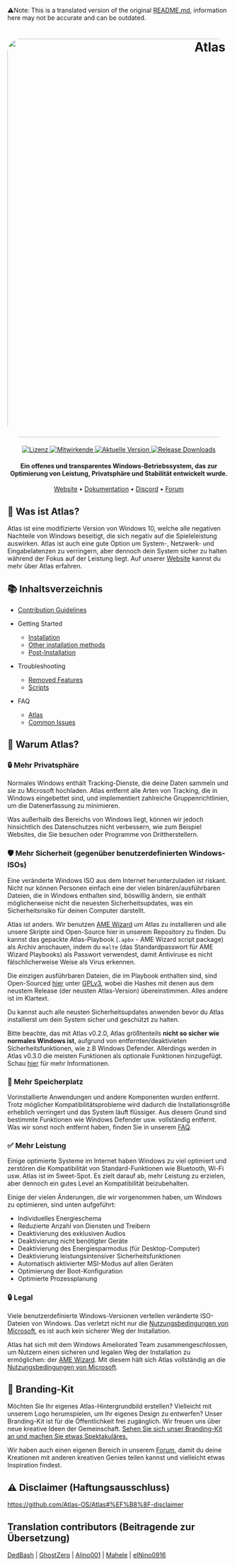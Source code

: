 ⚠️Note: This is a translated version of the original [README.md](https://github.com/Atlas-OS/Atlas/blob/main/README.md), information here may not be accurate and can be outdated.
<h1 align="center">
  <a href="http://atlasos.net"><img src="https://gcore.jsdelivr.net/gh/Atlas-OS/Atlas@main/img/banner.png" alt="Atlas" width="900" style="border-radius: 30px"></a>
</h1>
  <p align="center">
    <a href="https://github.com/Atlas-OS/Atlas/blob/main/LICENSE">
      <img alt="Lizenz" src="https://img.shields.io/github/license/atlas-os/atlas?style=for-the-badge&logo=github&color=1A91FF&label=Lizenz"/>
    </a>
    <a href="https://github.com/Atlas-OS/Atlas/graphs/contributors">
      <img alt="Mitwirkende" src="https://img.shields.io/github/contributors/atlas-os/atlas?style=for-the-badge&color=1A91FF&label=Mitwirkende" />
    </a>
    <a href="https://github.com/Atlas-OS/Atlas/releases/latest">
      <img alt="Aktuelle Version" src="https://img.shields.io/github/release/atlas-os/atlas?style=for-the-badge&color=1A91FF&label=Aktuelle Version" />
    </a>
    <a href="https://github.com/Atlas-OS/Atlas/releases">
      <img alt="Release Downloads" src="https://img.shields.io/github/downloads/Atlas-OS/Atlas/total?style=for-the-badge&logo=github&color=1A91FF" />
      </a>
  </p>
<h4 align="center">Ein offenes und transparentes Windows-Betriebssystem, das zur Optimierung von Leistung, Privatsphäre und Stabilität entwickelt wurde.</h4>

<p align="center">
  <a href="https://atlasos.net">Website</a>
  •
  <a href="https://docs.atlasos.net">Dokumentation</a>
  •
  <a href="https://discord.atlasos.net" target="_blank">Discord</a>
  •
  <a href="https://forum.atlasos.net">Forum</a>
</p>

## 🤔 **Was ist Atlas?**
Atlas ist eine modifizierte Version von Windows 10, welche alle negativen Nachteile von Windows beseitigt, die sich negativ auf die Spieleleistung auswirken. Atlas ist auch eine gute Option um System-, Netzwerk- und Eingabelatenzen zu verringern, aber dennoch dein System sicher zu halten während der Fokus auf der Leistung liegt.
Auf unserer [Website](https://atlasos.net) kannst du mehr über Atlas erfahren.

## 📚 **Inhaltsverzeichnis**

- [Contribution Guidelines](https://docs.atlasos.net/contributions)

- Getting Started
  - [Installation](https://docs.atlasos.net/getting-started/installation)
  - [Other installation methods](https://docs.atlasos.net/getting-started/other-installation-methods/no-usb)
  - [Post-Installation](https://docs.atlasos.net/getting-started/post-installation/drivers)

- Troubleshooting
  - [Removed Features](https://docs.atlasos.net/troubleshooting/removed-features)
  - [Scripts](https://docs.atlasos.net/troubleshooting/scripts)

- FAQ
  - [Atlas](https://atlasos.net/faq)
  - [Common Issues](https://docs.atlasos.net/troubleshooting/common-issues/hyper-v/)

## 👀 **Warum Atlas?**

### 🔒 Mehr Privatsphäre
Normales Windows enthält Tracking-Dienste, die deine Daten sammeln und sie zu Microsoft hochladen.
Atlas entfernt alle Arten von Tracking, die in Windows eingebettet sind, und implementiert zahlreiche Gruppenrichtlinien, um die Datenerfassung zu minimieren.

Was außerhalb des Bereichs von Windows liegt, können wir jedoch hinsichtlich des Datenschutzes nicht verbessern, wie zum Beispiel Websites, die Sie besuchen oder Programme von Drittherstellern.

### 🛡️ Mehr Sicherheit (gegenüber benutzerdefinierten Windows-ISOs)
Eine veränderte Windows ISO aus dem Internet herunterzuladen ist riskant. Nicht nur können Personen einfach eine der vielen binären/ausführbaren Dateien, die in Windows enthalten sind, böswillig ändern, sie enthält möglicherweise nicht die neuesten Sicherheitsupdates, was ein Sicherheitsrisiko für deinen Computer darstellt.

Atlas ist anders. Wir benutzen [AME Wizard](https://ameliorated.io) um Atlas zu installieren und alle unsere Skripte sind Open-Source hier in unserem Repository zu finden. Du kannst das gepackte Atlas-Playbook (`.apbx` - AME Wizard script package) als Archiv anschauen, indem du `malte` (das Standardpasswort für AME Wizard Playbooks) als Passwort verwendest, damit Antiviruse es nicht fälschlicherweise Weise als Virus erkennen.

Die einzigen ausführbaren Dateien, die im Playbook enthalten sind, sind Open-Sourced [hier](https://github.com/Atlas-OS/Atlas-Utilities) unter [GPLv3](https://github.com/Atlas-OS/Atlas-Utilities/blob/main/LICENSE), wobei die Hashes mit denen aus dem neustem Release (der neusten Atlas-Version) übereinstimmen. Alles andere ist im Klartext.

Du kannst auch alle neusten Sicherheitsupdates anwenden bevor du Atlas installierst um dein System sicher und geschützt zu halten.

Bitte beachte, das mit Atlas v0.2.0, Atlas größtenteils **nicht so sicher wie normales Windows ist**, aufgrund von entfernten/deaktivieten Sicherheitsfunktionen, wie z.B Windows Defender. Allerdings werden in Atlas v0.3.0 die meisten Funktionen als optionale Funktionen hinzugefügt. Schau [hier](https://docs.atlasos.net/troubleshooting/removed-features/) für mehr Informationen.

### 🚀 Mehr Speicherplatz
Vorinstallierte Anwendungen und andere Komponenten wurden entfernt. Trotz möglicher Kompatibilitätsprobleme wird dadurch die Installationsgröße erheblich verringert und das System läuft flüssiger. Aus diesem Grund sind bestimmte Funktionen wie Windows Defender usw. vollständig entfernt.
Was wir sonst noch entfernt haben, finden Sie in unserem [FAQ](https://docs.atlasos.net/troubleshooting/removed-features/).

### ✅ Mehr Leistung
Einige optimierte Systeme im Internet haben Windows zu viel optimiert und zerstören die Kompatibilität von Standard-Funktionen wie Bluetooth, Wi-Fi usw. Atlas ist im Sweet-Spot. Es zielt darauf ab, mehr Leistung zu erzielen, aber dennoch ein gutes Level an Kompatibilität beizubehalten.

Einige der vielen Änderungen, die wir vorgenommen haben, um Windows zu optimieren, sind unten aufgeführt:
- Individuelles Energieschema
- Reduzierte Anzahl von Diensten und Treibern
- Deaktivierung des exklusiven Audios
- Deaktivierung nicht benötigter Geräte
- Deaktivierung des Energiesparmodus (für Desktop-Computer)
- Deaktivierung leistungsintensiver Sicherheitsfunktionen
- Automatisch aktivierter MSI-Modus auf allen Geräten
- Optimierung der Boot-Konfiguration
- Optimierte Prozessplanung

### 🔒 Legal
Viele benutzerdefinierte Windows-Versionen verteilen veränderte ISO-Dateien von Windows. Das verletzt nicht nur die [Nutzungsbedingungen von Microsoft](https://www.microsoft.com/en-us/Useterms/Retail/Windows/10/UseTerms_Retail_Windows_10_English.htm), es ist auch kein sicherer Weg der Installation.

Atlas hat sich mit dem Windows Ameliorated Team zusammengeschlossen, um Nutzern einen sicheren und legalen Weg der Installation zu ermöglichen: der [AME Wizard](https://ameliorated.io). Mit diesem hält sich Atlas vollständig an die [Nutzungsbedingungen von Microsoft](https://www.microsoft.com/en-us/Useterms/Retail/Windows/10/UseTerms_Retail_Windows_10_English.htm).

## 🎨 Branding-Kit
Möchten Sie Ihr eigenes Atlas-Hintergrundbild erstellen? Vielleicht mit unserem Logo herumspielen, um Ihr eigenes Design zu entwerfen? Unser Branding-Kit ist für die Öffentlichkeit frei zugänglich. Wir freuen uns über neue kreative Ideen der Gemeinschaft. [Sehen Sie sich unser Branding-Kit an und machen Sie etwas Spektakuläres.](https://cdn.jsdelivr.net/gh/Atlas-OS/Atlas@main/img/brand-kit.zip)

Wir haben auch einen eigenen Bereich in unserem [Forum](https://forum.atlasos.net/t/art-showcase), damit du deine Kreationen mit anderen kreativen Genies teilen kannst und vielleicht etwas Inspiration findest.

## ⚠️ Disclaimer (Haftungsausschluss)
https://github.com/Atlas-OS/Atlas#%EF%B8%8F-disclaimer

## Translation contributors (Beitragende zur Übersetzung)
[DedBash](https://github.com/DedBash/) |
[GhostZero](https://github.com/ghostzero/) |
[Alino001](https://github.com/Alino001) |
[Mahele](https://github.com/leonmartinhess) |
[elNino0916](https://github.com/elNino0916/)
